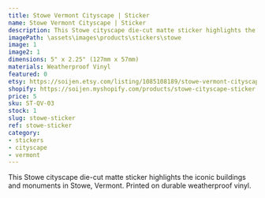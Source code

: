 ```yaml
---
title: Stowe Vermont Cityscape | Sticker
name: Stowe Vermont Cityscape | Sticker
description: This Stowe cityscape die-cut matte sticker highlights the iconic buildings and monuments in Stowe, Vermont. Printed on durable weatherproof vinyl.
imagePath: \assets\images\products\stickers\stowe
image: 1
image2: 1
dimensions: 5" x 2.25" (127mm x 57mm)
materials: Weatherproof Vinyl
featured: 0
etsy: https://soijen.etsy.com/listing/1085108189/stowe-vermont-cityscape-sticker?utm_source=Copy&utm_medium=ListingManager&utm_campaign=Share&utm_term=so.lmsm&share_time=1695261550560
shopify: https://soijen.myshopify.com/products/stowe-cityscape-sticker
price: 5
sku: ST-QV-03
stock: 1
slug: stowe-sticker
ref: stowe-sticker
category:
- stickers
- cityscape
- vermont
---
```

This Stowe cityscape die-cut matte sticker highlights the iconic buildings and monuments in Stowe, Vermont. Printed on durable weatherproof vinyl.
